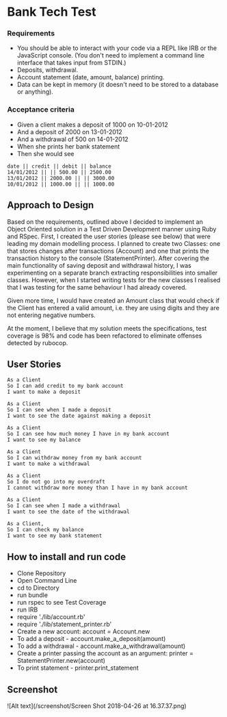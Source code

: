 # Bank Tech Test

### Requirements
* You should be able to interact with your code via a REPL like IRB or the JavaScript console. (You don't need to implement a command line interface that takes input from STDIN.)
* Deposits, withdrawal.
* Account statement (date, amount, balance) printing.
* Data can be kept in memory (it doesn't need to be stored to a database or anything).

### Acceptance criteria

* Given a client makes a deposit of 1000 on 10-01-2012
* And a deposit of 2000 on 13-01-2012
* And a withdrawal of 500 on 14-01-2012
* When she prints her bank statement
* Then she would see

```
date || credit || debit || balance
14/01/2012 || || 500.00 || 2500.00
13/01/2012 || 2000.00 || || 3000.00
10/01/2012 || 1000.00 || || 1000.00

```

## Approach to Design ##

Based on the requirements, outlined above I decided to implement an Object Oriented solution in a Test Driven Development manner using Ruby and RSpec. First, I created the user stories (please see below) that were leading my domain modelling process. I planned to create two Classes: one that stores changes after transactions (Account) and one that prints the transaction history to the console (StatementPrinter). After covering the main functionality of saving deposit and withdrawal history, I was experimenting on a separate branch extracting responsibilities into smaller classes. However, when I started writing tests for the new classes I realised that I was testing for the same behaviour I had already covered.

Given more time, I would have created an Amount class that would check if the Client has entered a valid amount, i.e. they are using digits and they are not entering negative numbers.

At the moment, I believe that my solution meets the specifications, test coverage is 98% and code has been refactored to eliminate offenses detected by rubocop.


## User Stories ##

```
As a Client
So I can add credit to my bank account
I want to make a deposit

As a Client
So I can see when I made a deposit
I want to see the date against making a deposit

As a Client
So I can see how much money I have in my bank account
I want to see my balance

As a Client
So I can withdraw money from my bank account
I want to make a withdrawal

As a Client
So I do not go into my overdraft
I cannot withdraw more money than I have in my bank account

As a Client
So I can see when I made a withdrawal
I want to see the date of the withdrawal

As a Client,
So I can check my balance
I want to see my bank statement

```
## How to install and run code ##
* Clone Repository
* Open Command Line
* cd to Directory
* run bundle
* run rspec to see Test Coverage
* run IRB
* require './lib/account.rb'
* require './lib/statement_printer.rb'
* Create a new account: account = Account.new
* To add a deposit - account.make_a_deposit(amount)
* To add a withdrawal - account.make_a_withdrawal(amount)
* Create a printer passing the account as an argument: printer = StatementPrinter.new(account)
* To print statement - printer.print_statement

## Screenshot ##

![Alt text](/screenshot/Screen Shot 2018-04-26 at 16.37.37.png)

